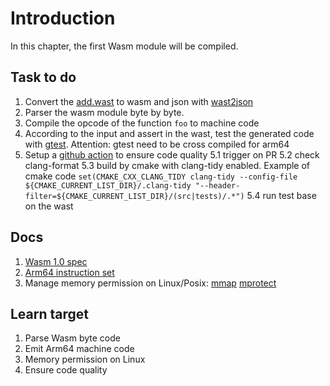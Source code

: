 # Introduction

In this chapter, the first Wasm module will be compiled.

## Task to do

1. Convert the [add.wast](./test/add.wast) to wasm and json with [wast2json](https://github.com/WebAssembly/wabt/blob/main/docs/wast2json.md)
2. Parser the wasm module byte by byte.
3. Compile the opcode of the function `foo` to machine code
4. According to the input and assert in the wast, test the generated code with [gtest](https://github.com/google/googletest). Attention: gtest need to be cross compiled for arm64
5. Setup a [github action](https://docs.github.com/en/actions) to ensure code quality
   5.1 trigger on PR
   5.2 check clang-format
   5.3 build by cmake with clang-tidy enabled. Example of cmake code `set(CMAKE_CXX_CLANG_TIDY clang-tidy --config-file ${CMAKE_CURRENT_LIST_DIR}/.clang-tidy "--header-filter=${CMAKE_CURRENT_LIST_DIR}/(src|tests)/.*")`
   5.4 run test base on the wast

## Docs

1. [Wasm 1.0 spec](https://webassembly.github.io/spec/versions/core/WebAssembly-1.0.pdf)
2. [Arm64 instruction set](https://developer.arm.com/documentation/ddi0596/2020-12/Base-Instructions?lang=en)
3. Manage memory permission on Linux/Posix: [mmap](https://man7.org/linux/man-pages/man2/mmap.2.html) [mprotect](https://man7.org/linux/man-pages/man2/mprotect.2.html)

## Learn target

1. Parse Wasm byte code
2. Emit Arm64 machine code
3. Memory permission on Linux
4. Ensure code quality
